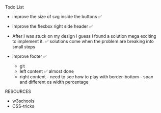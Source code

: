 Todo List

- improve the size of svg inside the buttons ✅
- improve the flexbox right side header ✅

- After I was stuck on my design I guess I found a solution mega exciting to implement it. ✅ solutions come when the problem are breaking into small steps
- improve footer ✅
  - git
  - left content ✅ almost done
  - right content - need to see how to play with border-bottom - span and different os width percentage

RESOURCES

- w3schools
- CSS-tricks
